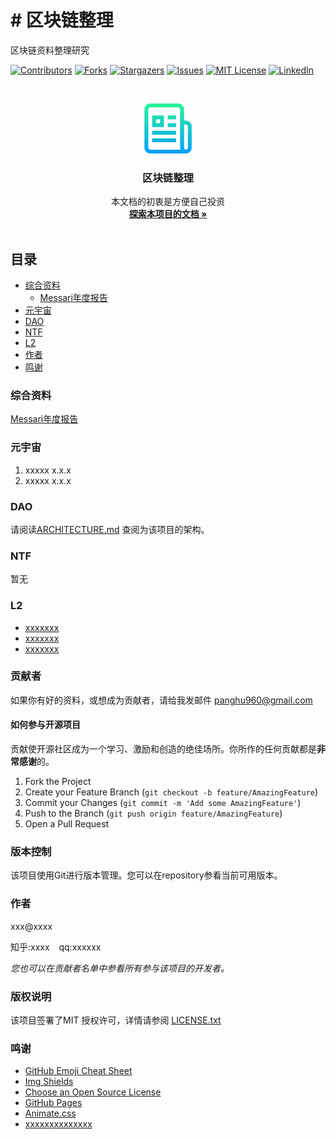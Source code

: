 # # 区块链整理

区块链资料整理研究

<!-- PROJECT SHIELDS -->

[![Contributors][contributors-shield]][contributors-url]
[![Forks][forks-shield]][forks-url]
[![Stargazers][stars-shield]][stars-url]
[![Issues][issues-shield]][issues-url]
[![MIT License][license-shield]][license-url]
[![LinkedIn][linkedin-shield]][linkedin-url]

<!-- PROJECT LOGO -->
<br />

<p align="center">
  <a href="https://github.com/feiyu567/yuanyuzhou/">
    <img src="images/logo.png" alt="Logo" width="80" height="80">
  </a>

  <h3 align="center">区块链整理</h3>
  <p align="center">
   本文档的初衷是方便自己投资
    <br />
    <a href="https://github.com/feiyu567/yuanyuzhou"><strong>探索本项目的文档 »</strong></a>
    <br />
    <br />
  <!--  <a href="https://github.com/feiyu567/yuanyuzhou">查看Demo</a>
    ·
    <a href="https://github.com/feiyu567/yuanyuzhou/issues">报告Bug</a>
    ·
    <a href="https://github.com/feiyu567/yuanyuzhou/issues">提出新特性</a> -->
  </p>

</p>

 
## 目录
- [综合资料](#综合资料)
  - [Messari年度报告](#Messari年度报告)
- [元宇宙](#元宇宙)
- [DAO](#文件目录说明)
- [NTF](#开发的架构)
- [L2](#部署)
- [作者](#作者)
- [鸣谢](#鸣谢)

### 综合资料
[Messari年度报告](https://mirror.xyz/0xE43a21Ee76b591fe6E479da8a8a388FCfea6F77F/znaPSL__AdRETrJoWmr-uxSkNeWJ3HQAkCJrfxmzfnA)



###  元宇宙 

1. xxxxx x.x.x
2. xxxxx x.x.x



### DAO 

请阅读[ARCHITECTURE.md](https://github.com/feiyu567/yuanyuzhou/blob/master/ARCHITECTURE.md) 查阅为该项目的架构。

### NTF

暂无

### L2

- [xxxxxxx](https://getbootstrap.com)
- [xxxxxxx](https://jquery.com)
- [xxxxxxx](https://laravel.com)

### 贡献者

如果你有好的资料，或想成为贡献者，请给我发邮件 panghu960@gmail.com

#### 如何参与开源项目

贡献使开源社区成为一个学习、激励和创造的绝佳场所。你所作的任何贡献都是**非常感谢**的。


1. Fork the Project
2. Create your Feature Branch (`git checkout -b feature/AmazingFeature`)
3. Commit your Changes (`git commit -m 'Add some AmazingFeature'`)
4. Push to the Branch (`git push origin feature/AmazingFeature`)
5. Open a Pull Request



### 版本控制

该项目使用Git进行版本管理。您可以在repository参看当前可用版本。

### 作者

xxx@xxxx

知乎:xxxx  &ensp; qq:xxxxxx    

 *您也可以在贡献者名单中参看所有参与该项目的开发者。*

### 版权说明

该项目签署了MIT 授权许可，详情请参阅 [LICENSE.txt](https://github.com/feiyu567/yuanyuzhou/blob/master/LICENSE.txt)

### 鸣谢


- [GitHub Emoji Cheat Sheet](https://www.webpagefx.com/tools/emoji-cheat-sheet)
- [Img Shields](https://shields.io)
- [Choose an Open Source License](https://choosealicense.com)
- [GitHub Pages](https://pages.github.com)
- [Animate.css](https://daneden.github.io/animate.css)
- [xxxxxxxxxxxxxx](https://connoratherton.com/loaders)

<!-- links -->
[your-project-path]:feiyu567/yuanyuzhou
[contributors-shield]: https://img.shields.io/github/contributors/feiyu567/yuanyuzhou.svg?style=flat-square
[contributors-url]: https://github.com/feiyu567/yuanyuzhou/graphs/contributors
[forks-shield]: https://img.shields.io/github/forks/feiyu567/yuanyuzhou.svg?style=flat-square
[forks-url]: https://github.com/feiyu567/yuanyuzhou/network/members
[stars-shield]: https://img.shields.io/github/stars/feiyu567/yuanyuzhou.svg?style=flat-square
[stars-url]: https://github.com/feiyu567/yuanyuzhou/stargazers
[issues-shield]: https://img.shields.io/github/issues/feiyu567/yuanyuzhou.svg?style=flat-square
[issues-url]: https://img.shields.io/github/issues/feiyu567/yuanyuzhou.svg
[license-shield]: https://img.shields.io/github/license/feiyu567/yuanyuzhou.svg?style=flat-square
[license-url]: https://github.com/feiyu567/yuanyuzhou/blob/master/LICENSE.txt
[linkedin-shield]: https://img.shields.io/badge/-LinkedIn-black.svg?style=flat-square&logo=linkedin&colorB=555
[linkedin-url]: https://linkedin.com/in/shaojintian




